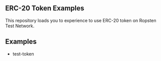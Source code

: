 ## ERC-20 Token Examples
This repository loads you to experience to use ERC-20 token on Ropsten Test Network.

## Examples
- test-token

